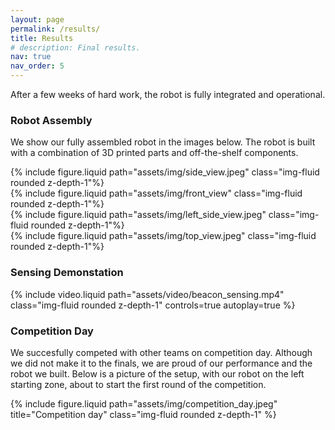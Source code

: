 ```yaml
---
layout: page
permalink: /results/
title: Results
# description: Final results.
nav: true
nav_order: 5
---
```


After a few weeks of hard work, the robot is fully integrated and operational.

### Robot Assembly
We show our fully assembled robot in the images below.
The robot is built with a combination of 3D printed parts and off-the-shelf components.

<div class="row mt-3">
    <div class="col-sm mt-3 mt-md-0">
        {% include figure.liquid path="assets/img/side_view.jpeg" class="img-fluid rounded z-depth-1"%}
    </div>
    <div class="col-sm mt-3 mt-md-0">
        {% include figure.liquid path="assets/img/front_view" class="img-fluid rounded z-depth-1"%}
    </div>
    <div class="col-sm mt-3 mt-md-0">
        {% include figure.liquid path="assets/img/left_side_view.jpeg" class="img-fluid rounded z-depth-1"%}
    </div>
    <div class="col-sm mt-3 mt-md-0">
        {% include figure.liquid path="assets/img/top_view.jpeg" class="img-fluid rounded z-depth-1"%}
    </div>
</div>

### Sensing Demonstation

<div class="row mt-3 ">
    <div class="col-sm mt-3 mt-md-0">
        {% include video.liquid path="assets/video/beacon_sensing.mp4" class="img-fluid rounded z-depth-1" controls=true autoplay=true %}
    </div>
</div>
<!-- <div class="row mt-3">
    <div class="col-sm mt-3 mt-md-0">
        {% include video.liquid path="assets/video/line_following.mp4" class="img-fluid rounded z-depth-1" controls=true %}
    </div>
</div> -->



### Competition Day
We succesfully competed with other teams on competition day.
Although we did not make it to the finals, we are proud of our performance and the robot we built.
Below is a picture of the setup, with our robot on the left starting zone, about to start the first round of the competition.

<div class="row justify-content-sm-center">
  <div class="col-sm-8 mt-3 mt-md-0">
    {% include figure.liquid path="assets/img/competition_day.jpeg" title="Competition day" class="img-fluid rounded z-depth-1" %}
  </div>
</div>
